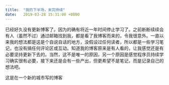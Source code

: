 ```yaml
---
title:  "我的下半场，未完待续"
date:   2019-03-28 15:31:00 +0800
---
```


已经好久没有更新博客了。因为的确有将近一年时间停止学习了。之前断断续续会有人（虽然不过）通过邮箱找到我，都是看了我博客而来的，令我很意外。一直以来我的想法都是这是个自说自话的地方，没假设过任何读者，所以都是一些学习笔记，也没有搞任何评论区或互动。知道我的博客原来是有人看的，让我感觉还是有必要坚持更新下去的。当然，这不是唯一的原因，另一个原因是感觉程序员持续学习确实很有必要，接下来还是会有一些产出，但更希望不是笔记，而是记录自己的想法吧。

这是在一个新的城市写的博客